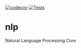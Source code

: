 [![codecov](https://codecov.io/gh/nickumia/nlp/branch/main/graph/badge.svg?token=L79WK92RFM)](https://codecov.io/gh/nickumia/nlp)
[![Tests](https://github.com/nickumia/nlp/actions/workflows/commit.yml/badge.svg)](https://github.com/nickumia/nlp/actions/workflows/commit.yml)


# nlp
Natural Language Processing Core
